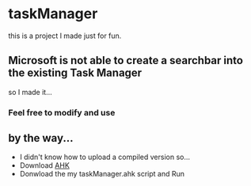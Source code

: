 # taskManager
this is a project I made just for fun.

## Microsoft is not able to create a searchbar into the existing Task Manager
so I made it...


### Feel free to modify and use

## by the way...
* I didn't know how to upload a compiled version so...
* Download [AHK](https://www.autohotkey.com/download/ahk-install.exe)
* Donwload the my taskManager.ahk script and Run

